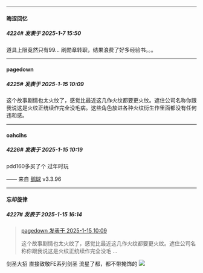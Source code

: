 ﻿
*****

####  晦涩回忆  
##### 4224#       发表于 2025-1-7 15:50

道具上限竟然只有99… 刷勋章转职，结果浪费了好多经验书。。。

*****

####  pagedown  
##### 4225#       发表于 2025-1-15 10:09

这个故事剧情也太火纹了，感觉比最近这几作火纹都要更火纹。遮住公司名称你跟我说这是火纹正统续作完全没毛病。这些角色放进各种火纹衍生作里面都没有任何违和感。


*****

####  oahcihs  
##### 4226#       发表于 2025-1-15 10:19

pdd160多买了个 过年时玩

—— 来自 [鹅球](https://www.pgyer.com/GcUxKd4w) v3.3.96


*****

####  忘却旋律  
##### 4227#       发表于 2025-1-15 16:14

<blockquote><a href="httphttps://bbs.saraba1st.com/2b/forum.php?mod=redirect&amp;goto=findpost&amp;pid=67183903&amp;ptid=2152801" target="_blank">pagedown 发表于 2025-1-15 10:09</a>

这个故事剧情也太火纹了，感觉比最近这几作火纹都要更火纹。遮住公司名称你跟我说这是火纹正统续作完全没毛 ...</blockquote>
剑圣大招 直接致敬FE系列剑圣 流星了都，都不带掩饰的 <img src="https://static.saraba1st.com/image/smiley/face2017/067.png" referrerpolicy="no-referrer">


